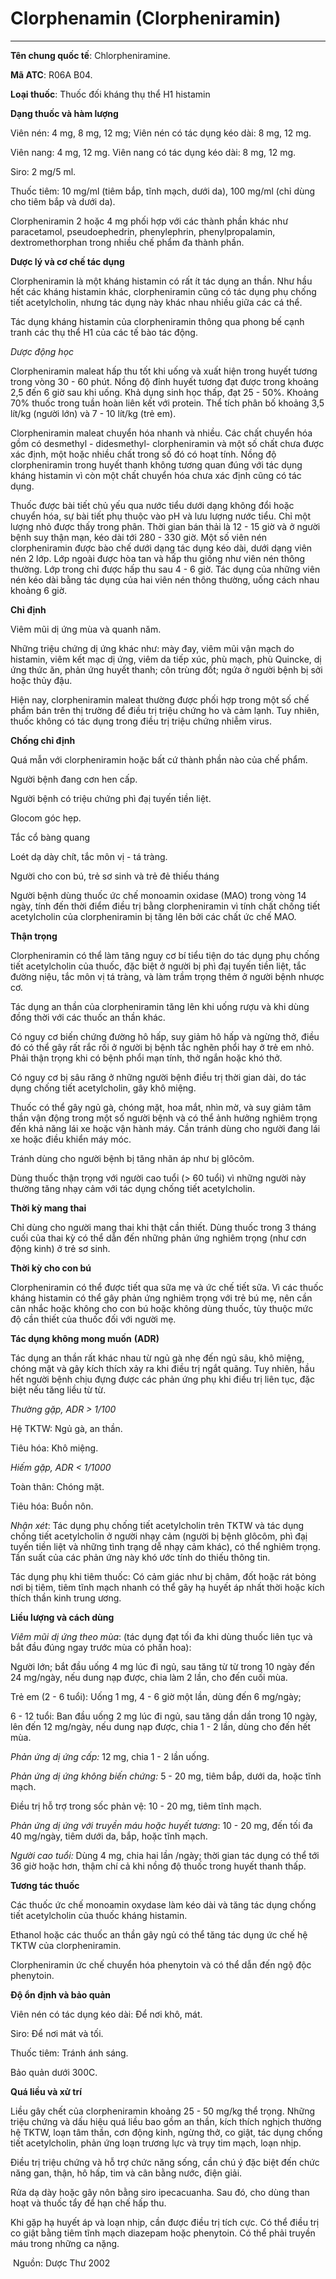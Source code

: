 # Clorphenamin (Clorpheniramin)

---

**Tên chung quốc tế**: Chlorpheniramine.

**Mã ATC**: R06A B04.

**Loại thuốc**: Thuốc đối kháng thụ thể H1 histamin

**Dạng thuốc và hàm lượng**

Viên nén: 4 mg, 8 mg, 12 mg; Viên nén có tác dụng kéo dài: 8 mg, 12 mg.

Viên nang: 4 mg, 12 mg. Viên nang có tác dụng kéo dài: 8 mg, 12 mg.

Siro: 2 mg/5 ml.

Thuốc tiêm: 10 mg/ml (tiêm bắp, tĩnh mạch, dưới da), 100 mg/ml (chỉ dùng cho tiêm bắp và dưới da).

Clorpheniramin 2 hoặc 4 mg phối hợp với các thành phần khác như paracetamol, pseudoephedrin, phenylephrin, phenylpropalamin, dextromethorphan trong nhiều chế phẩm đa thành phần.

**Dược lý và cơ chế tác dụng**

Clorpheniramin là một kháng histamin có rất ít tác dụng an thần. Như hầu hết các kháng histamin khác, clorpheniramin cũng có tác dụng phụ chống tiết acetylcholin, nhưng tác dụng này khác nhau nhiều giữa các cá thể.

Tác dụng kháng histamin của clorpheniramin thông qua phong bế cạnh tranh các thụ thể H1 của các tế bào tác động.

_Dược động học_

Clorpheniramin maleat hấp thu tốt khi uống và xuất hiện trong huyết tương trong vòng 30 - 60 phút. Nồng độ đỉnh huyết tương đạt được trong khoảng 2,5 đến 6 giờ sau khi uống. Khả dụng sinh học thấp, đạt 25 - 50%. Khoảng 70% thuốc trong tuần hoàn liên kết với protein. Thể tích phân bố khoảng 3,5 lít/kg (người lớn) và 7 - 10 lít/kg (trẻ em).

Clorpheniramin maleat chuyển hóa nhanh và nhiều. Các chất chuyển hóa gồm có desmethyl - didesmethyl- clorpheniramin và một số chất chưa được xác định, một hoặc nhiều chất trong số đó có hoạt tính. Nồng độ clorpheniramin trong huyết thanh không tương quan đúng với tác dụng kháng histamin vì còn một chất chuyển hóa chưa xác định cũng có tác dụng.

Thuốc được bài tiết chủ yếu qua nước tiểu dưới dạng không đổi hoặc chuyển hóa, sự bài tiết phụ thuộc vào pH và lưu lượng nước tiểu. Chỉ một lượng nhỏ được thấy trong phân. Thời gian bán thải là 12 - 15 giờ và ở người bệnh suy thận mạn, kéo dài tới 280 - 330 giờ. Một số viên nén clorpheniramin được bào chế dưới dạng tác dụng kéo dài, dưới dạng viên nén 2 lớp. Lớp ngoài được hòa tan và hấp thu giống như viên nén thông thường. Lớp trong chỉ được hấp thu sau 4 - 6 giờ. Tác dụng của những viên nén kéo dài bằng tác dụng của hai viên nén thông thường, uống cách nhau khoảng 6 giờ.

**Chỉ định**

Viêm mũi dị ứng mùa và quanh năm.

Những triệu chứng dị ứng khác như: mày đay, viêm mũi vận mạch do histamin, viêm kết mạc dị ứng, viêm da tiếp xúc, phù mạch, phù Quincke, dị ứng thức ăn, phản ứng huyết thanh; côn trùng đốt; ngứa ở người bệnh bị sởi hoặc thủy đậu.

Hiện nay, clorpheniramin maleat thường được phối hợp trong một số chế phẩm bán trên thị trường để điều trị triệu chứng ho và cảm lạnh. Tuy nhiên, thuốc không có tác dụng trong điều trị triệu chứng nhiễm virus.

**Chống chỉ định**

Quá mẫn với clorpheniramin hoặc bất cứ thành phần nào của chế phẩm.

Người bệnh đang cơn hen cấp.

Người bệnh có triệu chứng phì đạị tuyến tiền liệt.

Glocom góc hẹp.

Tắc cổ bàng quang

Loét dạ dày chít, tắc môn vị - tá tràng.

Người cho con bú, trẻ sơ sinh và trẻ đẻ thiếu tháng

Người bệnh dùng thuốc ức chế monoamin oxidase (MAO) trong vòng 14 ngày, tính đến thời điểm điều trị bằng clorpheniramin vì tính chất chống tiết acetylcholin của clorpheniramin bị tăng lên bởi các chất ức chế MAO.

**Thận trọng**

Clorpheniramin có thể làm tăng nguy cơ bí tiểu tiện do tác dụng phụ chống tiết acetylcholin của thuốc, đặc biệt ở người bị phì đạị tuyến tiền liệt, tắc đường niệu, tắc môn vị tá tràng, và làm trầm trọng thêm ở người bệnh nhược cơ.

Tác dụng an thần của clorpheniramin tăng lên khi uống rượu và khi dùng đồng thời với các thuốc an thần khác.

Có nguy cơ biến chứng đường hô hấp, suy giảm hô hấp và ngừng thở, điều đó có thể gây rất rắc rối ở người bị bệnh tắc nghẽn phổi hay ở trẻ em nhỏ. Phải thận trọng khi có bệnh phổi mạn tính, thở ngắn hoặc khó thở.

Có nguy cơ bị sâu răng ở những người bệnh điều trị thời gian dài, do tác dụng chống tiết acetylcholin, gây khô miệng.

Thuốc có thể gây ngủ gà, chóng mặt, hoa mắt, nhìn mờ, và suy giảm tâm thần vận động trong một số người bệnh và có thể ảnh hưởng nghiêm trọng đến khả năng lái xe hoặc vận hành máy. Cần tránh dùng cho người đang lái xe hoặc điều khiển máy móc.

Tránh dùng cho người bệnh bị tăng nhãn áp như bị glôcôm.

Dùng thuốc thận trọng với người cao tuổi (> 60 tuổi) vì những người này thường tăng nhạy cảm với tác dụng chống tiết acetylcholin.

**Thời kỳ mang thai**

Chỉ dùng cho người mang thai khi thật cần thiết. Dùng thuốc trong 3 tháng cuối của thai kỳ có thể dẫn đến những phản ứng nghiêm trọng (như cơn động kinh) ở trẻ sơ sinh.

**Thời kỳ cho con bú**

Clorpheniramin có thể được tiết qua sữa mẹ và ức chế tiết sữa. Vì các thuốc kháng histamin có thể gây phản ứng nghiêm trọng với trẻ bú mẹ, nên cần cân nhắc hoặc không cho con bú hoặc không dùng thuốc, tùy thuộc mức độ cần thiết của thuốc đối với người mẹ.

**Tác dụng không mong muốn** **(ADR)**

Tác dụng an thần rất khác nhau từ ngủ gà nhẹ đến ngủ sâu, khô miệng, chóng mặt và gây kích thích xảy ra khi điều trị ngắt quãng. Tuy nhiên, hầu hết người bệnh chịu đựng được các phản ứng phụ khi điều trị liên tục, đặc biệt nếu tăng liều từ từ.

_Thường gặp, ADR > 1/100_

Hệ TKTW: Ngủ gà, an thần.

Tiêu hóa: Khô miệng.

_Hiếm gặp, ADR < 1/1000_

Toàn thân: Chóng mặt.

Tiêu hóa: Buồn nôn.

_Nhận xét_: Tác dụng phụ chống tiết acetylcholin trên TKTW và tác dụng chống tiết acetylcholin ở người nhạy cảm (người bị bệnh glôcôm, phì đạị tuyến tiền liệt và những tình trạng dễ nhạy cảm khác), có thể nghiêm trọng. Tần suất của các phản ứng này khó ước tính do thiếu thông tin.

Tác dụng phụ khi tiêm thuốc: Có cảm giác như bị châm, đốt hoặc rát bỏng nơi bị tiêm, tiêm tĩnh mạch nhanh có thể gây hạ huyết áp nhất thời hoặc kích thích thần kinh trung ương.

**Liều lượng và cách dùng**

_Viêm mũi dị ứng theo mùa_: (tác dụng đạt tối đa khi dùng thuốc liên tục và bắt đầu đúng ngay trước mùa có phấn hoa):

Người lớn; bắt đầu uống 4 mg lúc đi ngủ, sau tăng từ từ trong 10 ngày đến 24 mg/ngày, nếu dung nạp được, chia làm 2 lần, cho đến cuối mùa.

Trẻ em (2 - 6 tuổi): Uống 1 mg, 4 - 6 giờ một lần, dùng đến 6 mg/ngày;

6 - 12 tuổi: Ban đầu uống 2 mg lúc đi ngủ, sau tăng dần dần trong 10 ngày, lên đến 12 mg/ngày, nếu dung nạp được, chia 1 - 2 lần, dùng cho đến hết mùa.

_Phản ứng dị ứng cấp:_ 12 mg, chia 1 - 2 lần uống.

_Phản ứng dị ứng không biến chứng:_ 5 - 20 mg, tiêm bắp, dưới da, hoặc tĩnh mạch.

Ðiều trị hỗ trợ trong sốc phản vệ: 10 - 20 mg, tiêm tĩnh mạch.

_Phản ứng dị ứng với truyền máu hoặc huyết tương_: 10 - 20 mg, đến tối đa 40 mg/ngày, tiêm dưới da, bắp, hoặc tĩnh mạch.

_Người cao tuổi:_ Dùng 4 mg, chia hai lần /ngày; thời gian tác dụng có thể tới 36 giờ hoặc hơn, thậm chí cả khi nồng độ thuốc trong huyết thanh thấp.

**Tương tác thuốc**

Các thuốc ức chế monoamin oxydase làm kéo dài và tăng tác dụng chống tiết acetylcholin của thuốc kháng histamin.

Ethanol hoặc các thuốc an thần gây ngủ có thể tăng tác dụng ức chế hệ TKTW của clorpheniramin.

Clorpheniramin ức chế chuyển hóa phenytoin và có thể dẫn đến ngộ độc phenytoin.

**Ðộ ổn định và bảo quản**

Viên nén có tác dụng kéo dài: Ðể nơi khô, mát.

Siro: Ðể nơi mát và tối.

Thuốc tiêm: Tránh ánh sáng.

Bảo quản dưới 300C.

**Quá liều và xử trí**

Liều gây chết của clorpheniramin khoảng 25 - 50 mg/kg thể trọng. Những triệu chứng và dấu hiệu quá liều bao gồm an thần, kích thích nghịch thường hệ TKTW, loạn tâm thần, cơn động kinh, ngừng thở, co giật, tác dụng chống tiết acetylcholin, phản ứng loạn trương lực và trụy tim mạch, loạn nhịp.

Ðiều trị triệu chứng và hỗ trợ chức năng sống, cần chú ý đặc biệt đến chức năng gan, thận, hô hấp, tim và cân bằng nước, điện giải.

Rửa dạ dày hoặc gây nôn bằng siro ipecacuanha. Sau đó, cho dùng than hoạt và thuốc tẩy để hạn chế hấp thu.

Khi gặp hạ huyết áp và loạn nhịp, cần được điều trị tích cực. Có thể điều trị co giật bằng tiêm tĩnh mạch diazepam hoặc phenytoin. Có thể phải truyền máu trong những ca nặng.

 Nguồn: Dược Thư 2002